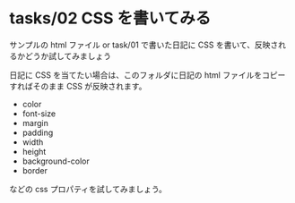 # tasks/02 CSS を書いてみる

サンプルの html ファイル or task/01 で書いた日記に CSS を書いて、反映されるかどうか試してみましょう

日記に CSS を当てたい場合は、このフォルダに日記の html ファイルをコピーすればそのまま CSS が反映されます。

- color
- font-size
- margin
- padding
- width
- height
- background-color
- border

などの css プロパティを試してみましょう。

